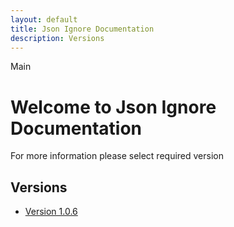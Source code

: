 ```yaml
---
layout: default
title: Json Ignore Documentation
description: Versions
---
```


Main

# Welcome to Json Ignore Documentation
For more information please select required version

## Versions
* [Version 1.0.6](1.0.6/index.MD)